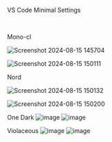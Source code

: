 VS Code Minimal Settings

<br/>

Mono-cl

![Screenshot 2024-08-15 145704](https://github.com/user-attachments/assets/52822788-ce4f-4061-a7ca-befc9f7eac6d)

![Screenshot 2024-08-15 150111](https://github.com/user-attachments/assets/86f47582-ed0b-4ac7-bee4-b3df1b3beec6)



Nord

![Screenshot 2024-08-15 150132](https://github.com/user-attachments/assets/e2ab694a-730a-45cb-b39d-164de2b6571f)

![Screenshot 2024-08-15 150200](https://github.com/user-attachments/assets/b6cc16dd-647d-4332-981d-4bf3a6be71ba)



One Dark
![image](https://github.com/user-attachments/assets/36f6ccf7-de62-4576-8cbe-b61b98c06405)
![image](https://github.com/user-attachments/assets/8a610c3a-6c4c-4296-bcda-33e2ab04d7f9)



Violaceous
![image](https://github.com/user-attachments/assets/a297ebb7-c69f-4fee-9544-655565868b3f)
![image](https://github.com/user-attachments/assets/46fe9390-c6cb-4b6e-945e-e462e16af3e8)

